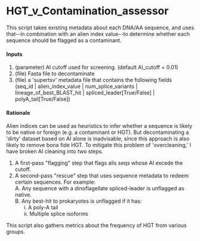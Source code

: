 # HGT_v_Contamination_assessor

This script takes existing metadata about each DNA/AA sequence, and uses that--in combination with an alien index value--to determine whether each sequence should be flagged as a contaminant. 

#### Inputs
1. (parameter) AI cutoff used for screening. (default AI_cutoff = 0.01)
2. (file) Fasta file to decontaminate
3. (file) a 'supertsv' metadata file that contains the following fields<br>  (seq_id | alien_index_value | num_splice_variants | lineage_of_best_BLAST_hit | spliced_leader[True/False] | polyA_tail[True/False])

#### Rationale

Alien indices can be used as heuristics to infer whether a sequence is likely to be native or foreign (e.g. a contaminant or HGT). But decontaminating a 'dirty' dataset based on AI alone is inadvisable, since this approach is also likely to remove bona fide HGT. To mitigate this problem of 'overcleaning,' I have broken AI cleaning into two steps.
1.  A first-pass "flagging" step that flags alls seqs whose AI excede the cutoff.
2.  A second-pass "rescue" step that uses sequence metadata to redeem certain sequences. For example:
<br>  A.  Any sequence with a dinoflagellate spliced-leader is unflagged as native.
<br>  B.  Any best-hit to prokaryotes is unflagged if it has:
<br>&nbsp;&nbsp;&nbsp;&nbsp;&nbsp;&nbsp;i.  A poly-A tail
<br>&nbsp;&nbsp;&nbsp;&nbsp;&nbsp;&nbsp;ii.  Multiple splice isoforms

This script also gathers metrics about the frequency of HGT from various groups.
